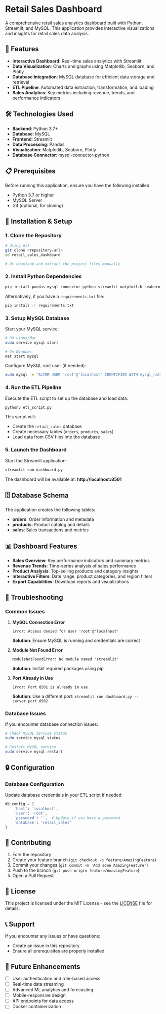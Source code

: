 # Retail Sales Dashboard

A comprehensive retail sales analytics dashboard built with Python, Streamlit, and MySQL. This application provides interactive visualizations and insights for retail sales data analysis.

## 🚀 Features

- **Interactive Dashboard**: Real-time sales analytics with Streamlit
- **Data Visualization**: Charts and graphs using Matplotlib, Seaborn, and Plotly
- **Database Integration**: MySQL database for efficient data storage and retrieval
- **ETL Pipeline**: Automated data extraction, transformation, and loading
- **Sales Analytics**: Key metrics including revenue, trends, and performance indicators

## 🛠️ Technologies Used

- **Backend**: Python 3.7+
- **Database**: MySQL
- **Frontend**: Streamlit
- **Data Processing**: Pandas
- **Visualization**: Matplotlib, Seaborn, Plotly
- **Database Connector**: mysql-connector-python

## 📋 Prerequisites

Before running this application, ensure you have the following installed:

- Python 3.7 or higher
- MySQL Server
- Git (optional, for cloning)

## 🔧 Installation & Setup

### 1. Clone the Repository

```bash
# Using Git
git clone <repository-url>
cd retail_sales_dashboard

# Or download and extract the project files manually
```

### 2. Install Python Dependencies

```bash
pip install pandas mysql-connector-python streamlit matplotlib seaborn plotly
```

Alternatively, if you have a `requirements.txt` file:

```bash
pip install -r requirements.txt
```

### 3. Setup MySQL Database

Start your MySQL service:

```bash
# On Linux/Mac
sudo service mysql start

# On Windows
net start mysql
```

Configure MySQL root user (if needed):

```bash
sudo mysql -e "ALTER USER 'root'@'localhost' IDENTIFIED WITH mysql_native_password BY ''; FLUSH PRIVILEGES;"
```

### 4. Run the ETL Pipeline

Execute the ETL script to set up the database and load data:

```bash
python3 etl_script.py
```

This script will:
- Create the `retail_sales` database
- Create necessary tables (`orders`, `products`, `sales`)
- Load data from CSV files into the database

### 5. Launch the Dashboard

Start the Streamlit application:

```bash
streamlit run dashboard.py
```

The dashboard will be available at: **http://localhost:8501**

## 🗄️ Database Schema

The application creates the following tables:

- **orders**: Order information and metadata
- **products**: Product catalog and details
- **sales**: Sales transactions and metrics

## 📊 Dashboard Features

- **Sales Overview**: Key performance indicators and summary metrics
- **Revenue Trends**: Time-series analysis of sales performance
- **Product Analysis**: Top-selling products and category insights
- **Interactive Filters**: Date range, product categories, and region filters
- **Export Capabilities**: Download reports and visualizations

## 🚨 Troubleshooting

### Common Issues

1. **MySQL Connection Error**
   ```
   Error: Access denied for user 'root'@'localhost'
   ```
   **Solution**: Ensure MySQL is running and credentials are correct

2. **Module Not Found Error**
   ```
   ModuleNotFoundError: No module named 'streamlit'
   ```
   **Solution**: Install required packages using pip

3. **Port Already in Use**
   ```
   Error: Port 8501 is already in use
   ```
   **Solution**: Use a different port: `streamlit run dashboard.py --server.port 8502`

### Database Issues

If you encounter database connection issues:

```bash
# Check MySQL service status
sudo service mysql status

# Restart MySQL service
sudo service mysql restart
```

## 🔒 Configuration

### Database Configuration

Update database credentials in your ETL script if needed:

```python
db_config = {
    'host': 'localhost',
    'user': 'root',
    'password': '',  # Update if you have a password
    'database': 'retail_sales'
}
```

## 🤝 Contributing

1. Fork the repository
2. Create your feature branch (`git checkout -b feature/AmazingFeature`)
3. Commit your changes (`git commit -m 'Add some AmazingFeature'`)
4. Push to the branch (`git push origin feature/AmazingFeature`)
5. Open a Pull Request

## 📄 License

This project is licensed under the MIT License - see the [LICENSE](LICENSE) file for details.

## 📞 Support

If you encounter any issues or have questions:

- Create an issue in this repository
- Ensure all prerequisites are properly installed

## 🎯 Future Enhancements

- [ ] User authentication and role-based access
- [ ] Real-time data streaming
- [ ] Advanced ML analytics and forecasting
- [ ] Mobile-responsive design
- [ ] API endpoints for data access
- [ ] Docker containerization
